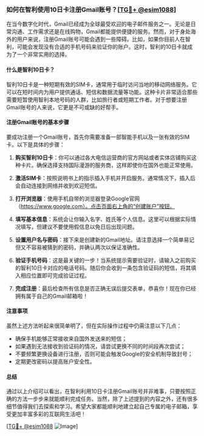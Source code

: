### 如何在智利使用10日卡注册Gmail账号？[[TG💪+ @esim1088](https://t.me/s/esim1088)]

在当今数字化时代，Gmail已经成为全球最受欢迎的电子邮件服务之一。无论是日常沟通、工作需求还是在线购物，Gmail都能提供便捷的服务。然而，对于身处海外的用户来说，注册Gmail账号可能会遇到一些障碍。比如，如果你目前人在智利，可能会发现没有合适的手机号码来验证你的账户。这时，智利的10日卡就成为了一个非常实用的选择。

#### 什么是智利10日卡？

智利10日卡是一种短期有效的SIM卡，通常用于临时访问当地的移动网络服务。它可以在短时间内为用户提供通话、短信和数据流量等功能。这种卡片非常适合那些需要短暂使用智利本地号码的人群，比如旅行者或短期工作者。对于想要注册Gmail账号的人来说，它更是不可或缺的好帮手。

#### 注册Gmail账号的基本步骤

要成功注册一个Gmail账号，首先你需要准备一部智能手机以及一张有效的SIM卡。以下是具体的步骤：

1. **购买智利10日卡**：你可以通过各大电信运营商的官方网站或者实体店铺购买这种卡片。确保选择支持国际漫游的服务商，这样即使你在国外也能正常使用。

2. **激活SIM卡**：按照说明书上的指示插入手机并开启服务。通常情况下，插入后会自动连接到网络并收到欢迎短信。

3. **打开浏览器**：使用手机自带的浏览器登录Google官网（https://www.google.com）。点击页面右上角的“创建账户”按钮。

4. **填写基本信息**：系统会让你输入名字、姓氏等个人信息。这里可以根据实际情况填写，但建议不要使用假信息以免日后出现问题。

5. **设置用户名与密码**：接下来是创建新的Gmail地址。请注意选择一个简单易记但又不容易被猜到的密码，并确认两次以保证准确性。

6. **验证手机号码**：这是最关键的一步！当系统提示需要验证时，请输入之前购买的智利10日卡对应的电话号码。随后你会收到一条包含验证码的短信，将其填入相应位置即可完成验证过程。

7. **完成注册**：最后检查所有信息是否正确无误后提交表单，恭喜你！现在你已经拥有属于自己的Gmail邮箱啦！

#### 注意事项

虽然上述方法听起来很简单明了，但在实际操作过程中仍需注意以下几点：

- 确保手机能够正常接收来自国外发送来的短信；
- 如果遇到无法接收到验证码的情况，请尝试更换不同的时间段再次尝试；
- 不要频繁更换设备进行注册，否则可能会触发Google的安全机制导致封号；
- 定期更改密码以提高账户安全性。

#### 总结

通过以上介绍可以看出，在智利利用10日卡注册Gmail账号并非难事，只要按照正确的方法一步步来就能顺利完成任务。当然，除了上述提到的内容之外，还有很多细节值得我们去探索和学习。希望大家都能顺利地建立起自己专属的电子邮箱，享受更加丰富多彩的互联网生活吧！

[[TG💪+ @esim1088](https://t.me/s/esim1088) ![Image](https://i.postimg.cc/4NQfJmqS/Snipaste-2025-05-13-00-14-12.png)]